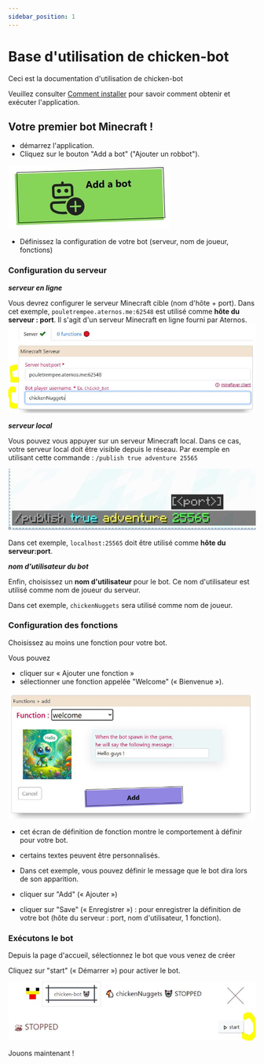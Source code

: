 ```yaml
---
sidebar_position: 1
---
```


# Base d'utilisation de chicken-bot

Ceci est la documentation d'utilisation de chicken-bot

Veuillez consulter [Comment installer](../setup) pour savoir comment obtenir et exécuter l'application.

## Votre premier bot Minecraft !

* démarrez l'application.
* Cliquez sur le bouton "Add a bot" ("Ajouter un robbot").

![add_a_bot.JPG](..%2F..%2F..%2F..%2F..%2Fdata%2Fv1_0%2Fadd_a_bot.JPG)

* Définissez la configuration de votre bot (serveur, nom de joueur, fonctions)

### Configuration du serveur

***serveur en ligne***

Vous devrez configurer le serveur Minecraft cible (nom d'hôte + port). Dans cet exemple, `pouletrempee.aternos.me:62548` est utilisé comme **hôte du serveur : port**. Il s'agit d'un serveur Minecraft en ligne fourni par Aternos.
![configServer.JPG](..%2F..%2F..%2F..%2F..%2Fdata%2Fv1_0%2FconfigServer.JPG)

***serveur local***

Vous pouvez vous appuyer sur un serveur Minecraft local. Dans ce cas, votre serveur local doit être visible depuis le réseau. Par exemple en utilisant cette commande :
`/publish true adventure 25565`

![minecraft_command_publish.jpg](..%2F..%2F..%2F..%2F..%2Fdata%2Fminecraft%2Fminecraft_command_publish.jpg)

Dans cet exemple, `localhost:25565` doit être utilisé comme **hôte du serveur:port**.

***nom d'utilisateur du bot***

Enfin, choisissez un **nom d'utilisateur** pour le bot. Ce nom d'utilisateur est utilisé comme nom de joueur du serveur.

Dans cet exemple, `chickenNuggets` sera utilisé comme nom de joueur.

### Configuration des fonctions

Choisissez au moins une fonction pour votre bot.

Vous pouvez
- cliquer sur « Ajouter une fonction »
- sélectionner une fonction appelée "Welcome" (« Bienvenue »).

![add_function_welcome.JPG](..%2F..%2F..%2F..%2F..%2Fdata%2Fv1_0%2Fadd_function_welcome.JPG)

- cet écran de définition de fonction montre le comportement à définir pour votre bot.
- certains textes peuvent être personnalisés.
- Dans cet exemple, vous pouvez définir le message que le bot dira lors de son apparition.

- cliquer sur "Add" (« Ajouter »)
- cliquer sur "Save" (« Enregistrer ») : pour enregistrer la définition de votre bot (hôte du serveur : port, nom d'utilisateur, 1 fonction).

### Exécutons le bot

Depuis la page d'accueil, sélectionnez le bot que vous venez de créer

Cliquez sur "start" (« Démarrer ») pour activer le bot.

![start_bot.JPG](..%2F..%2F..%2F..%2F..%2Fdata%2Fv1_0%2Fstart_bot.JPG)

Jouons maintenant !